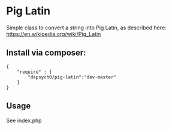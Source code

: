 # Pig Latin

Simple class to convert a string into Pig Latin, as described here:
https://en.wikipedia.org/wiki/Pig_Latin

## Install via composer:

    {
        "require" : {
            "dapsych0/pig-latin":"dev-master"
        }
    }

## Usage

See index.php

